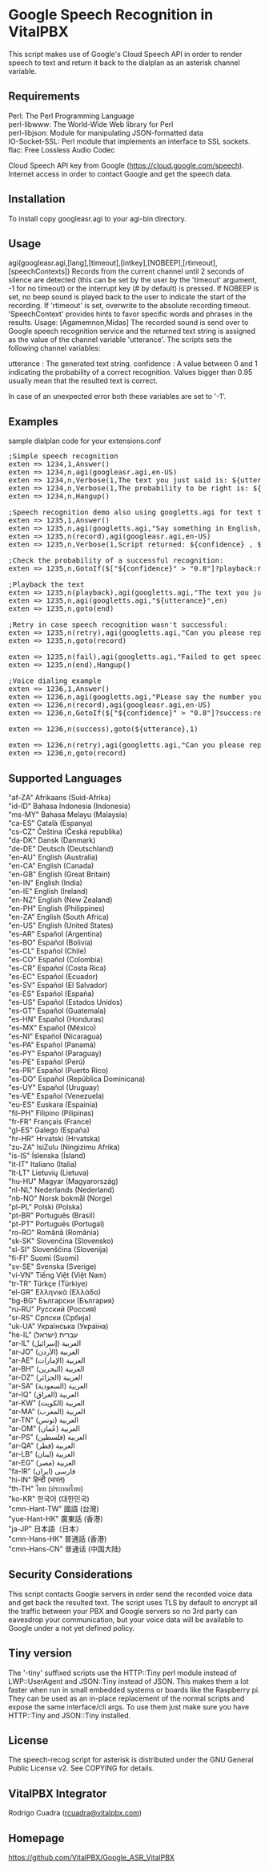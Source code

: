 Google Speech Recognition in VitalPBX
=====

This script makes use of Google's Cloud Speech API in order to render speech
to text and return it back to the dialplan as an asterisk channel variable.

## Requirements<br>
Perl:          The Perl Programming Language<br>
perl-libwww:   The World-Wide Web library for Perl<br>
perl-libjson:  Module for manipulating JSON-formatted data<br>
IO-Socket-SSL: Perl module that implements an interface to SSL sockets.<br>
flac:          Free Lossless Audio Codec<br>

Cloud Speech API key from Google (https://cloud.google.com/speech).
Internet access in order to contact Google and get the speech data.

## Installation<br>
To install copy googleasr.agi to your agi-bin directory.

## Usage<br>
agi(googleasr.agi,[lang],[timeout],[intkey],[NOBEEP],[rtimeout],[speechContexts])
Records from the current channel until 2 seconds of silence are detected
(this can be set by the user by the 'timeout' argument, -1 for no timeout) or the
interrupt key (# by default) is pressed. If NOBEEP is set, no beep sound is played
back to the user to indicate the start of the recording. If 'rtimeout' is set, 
overwrite to the absolute recording timeout. 'SpeechContext' provides hints to 
favor specific words and phrases in the results. Usage: [Agamemnon,Midas]
The recorded sound is send over to Google speech recognition service and the
returned text string is assigned as the value of the channel variable 'utterance'.
The scripts sets the following channel variables:

utterance  : The generated text string.
confidence : A value between 0 and 1 indicating the probability of a correct recognition.
             Values bigger than 0.95 usually mean that the resulted text is correct.

In case of an unexpected error both these variables are set to '-1'.

## Examples<br>
sample dialplan code for your extensions.conf

<pre>
;Simple speech recognition
exten => 1234,1,Answer()
exten => 1234,n,agi(googleasr.agi,en-US)
exten => 1234,n,Verbose(1,The text you just said is: ${utterance})
exten => 1234,n,Verbose(1,The probability to be right is: ${confidence})
exten => 1234,n,Hangup()

;Speech recognition demo also using googletts.agi for text to speech synthesis:
exten => 1235,1,Answer()
exten => 1235,n,agi(googletts.agi,"Say something in English, when done press the pound key.",en)
exten => 1235,n(record),agi(googleasr.agi,en-US)
exten => 1235,n,Verbose(1,Script returned: ${confidence} , ${utterance})

;Check the probability of a successful recognition:
exten => 1235,n,GotoIf($["${confidence}" > "0.8"]?playback:retry)

;Playback the text
exten => 1235,n(playback),agi(googletts.agi,"The text you just said was...",en)
exten => 1235,n,agi(googletts.agi,"${utterance}",en)
exten => 1235,n,goto(end)

;Retry in case speech recognition wasn't successful:
exten => 1235,n(retry),agi(googletts.agi,"Can you please repeat more clearly?",en)
exten => 1235,n,goto(record)

exten => 1235,n(fail),agi(googletts.agi,"Failed to get speech data.",en)
exten => 1235,n(end),Hangup()

;Voice dialing example
exten => 1236,1,Answer()
exten => 1236,n,agi(googletts.agi,"PLease say the number you want to dial.",en)
exten => 1236,n(record),agi(googleasr.agi,en-US)
exten => 1236,n,GotoIf($["${confidence}" > "0.8"]?success:retry)

exten => 1236,n(success),goto(${utterance},1)

exten => 1236,n(retry),agi(googletts.agi,"Can you please repeat?",en)
exten => 1236,n,goto(record)
</pre>

## Supported Languages
"af-ZA" Afrikaans (Suid-Afrika)<br>
"id-ID" Bahasa Indonesia (Indonesia)<br>
"ms-MY" Bahasa Melayu (Malaysia)<br>
"ca-ES" Català (Espanya)<br>
"cs-CZ" Čeština (Česká republika)<br>
"da-DK" Dansk (Danmark)<br>
"de-DE" Deutsch (Deutschland)<br>
"en-AU" English (Australia)<br>
"en-CA" English (Canada)<br>
"en-GB" English (Great Britain)<br>
"en-IN" English (India)<br>
"en-IE" English (Ireland)<br>
"en-NZ" English (New Zealand)<br>
"en-PH" English (Philippines)<br>
"en-ZA" English (South Africa)<br>
"en-US" English (United States)<br>
"es-AR" Español (Argentina)<br>
"es-BO" Español (Bolivia)<br>
"es-CL" Español (Chile)<br>
"es-CO" Español (Colombia)<br>
"es-CR" Español (Costa Rica)<br>
"es-EC" Español (Ecuador)<br>
"es-SV" Español (El Salvador)<br>
"es-ES" Español (España)<br>
"es-US" Español (Estados Unidos)<br>
"es-GT" Español (Guatemala)<br>
"es-HN" Español (Honduras)<br>
"es-MX" Español (México)<br>
"es-NI" Español (Nicaragua)<br>
"es-PA" Español (Panamá)<br>
"es-PY" Español (Paraguay)<br>
"es-PE" Español (Perú)<br>
"es-PR" Español (Puerto Rico)<br>
"es-DO" Español (República Dominicana)<br>
"es-UY" Español (Uruguay)<br>
"es-VE" Español (Venezuela)<br>
"eu-ES" Euskara (Espainia)<br>
"fil-PH" Filipino (Pilipinas)<br>
"fr-FR" Français (France)<br>
"gl-ES" Galego (España)<br>
"hr-HR" Hrvatski (Hrvatska)<br>
"zu-ZA" IsiZulu (Ningizimu Afrika)<br>
"is-IS" Íslenska (Ísland)<br>
"it-IT" Italiano (Italia)<br>
"lt-LT" Lietuvių (Lietuva)<br>
"hu-HU" Magyar (Magyarország)<br>
"nl-NL" Nederlands (Nederland)<br>
"nb-NO" Norsk bokmål (Norge)<br>
"pl-PL" Polski (Polska)<br>
"pt-BR" Português (Brasil)<br>
"pt-PT" Português (Portugal)<br>
"ro-RO" Română (România)<br>
"sk-SK" Slovenčina (Slovensko)<br>
"sl-SI" Slovenščina (Slovenija)<br>
"fi-FI" Suomi (Suomi)<br>
"sv-SE" Svenska (Sverige)<br>
"vi-VN" Tiếng Việt (Việt Nam)<br>
"tr-TR" Türkçe (Türkiye)<br>
"el-GR" Ελληνικά (Ελλάδα)<br>
"bg-BG" Български (България)<br>
"ru-RU" Русский (Россия)<br>
"sr-RS" Српски (Србија)<br>
"uk-UA" Українська (Україна)<br>
"he-IL" עברית (ישראל)<br>
"ar-IL" العربية (إسرائيل)<br>
"ar-JO" العربية (الأردن)<br>
"ar-AE" العربية (الإمارات)<br>
"ar-BH" العربية (البحرين)<br>
"ar-DZ" العربية (الجزائر)<br>
"ar-SA" العربية (السعودية)<br>
"ar-IQ" العربية (العراق)<br>
"ar-KW" العربية (الكويت)<br>
"ar-MA" العربية (المغرب)<br>
"ar-TN" العربية (تونس)<br>
"ar-OM" العربية (عُمان)<br>
"ar-PS" العربية (فلسطين)<br>
"ar-QA" العربية (قطر)<br>
"ar-LB" العربية (لبنان)<br>
"ar-EG" العربية (مصر)<br>
"fa-IR" فارسی (ایران)<br>
"hi-IN" हिन्दी (भारत)<br>
"th-TH" ไทย (ประเทศไทย)<br>
"ko-KR" 한국어 (대한민국)<br>
"cmn-Hant-TW" 國語 (台灣)<br>
"yue-Hant-HK" 廣東話 (香港)<br>
"ja-JP" 日本語（日本）<br>
"cmn-Hans-HK" 普通話 (香港)<br>
"cmn-Hans-CN" 普通话 (中国大陆)<br>

## Security Considerations<br>
This script contacts Google servers in order send the recorded voice data and get back
the resulted text. The script uses TLS by default to encrypt all the traffic between
your PBX and Google servers so no 3rd party can eavesdrop your communication, but your
voice data will be available to Google under a not yet defined policy.

## Tiny version<br>
The '-tiny' suffixed scripts use the HTTP::Tiny perl module instead of LWP::UserAgent and
JSON::Tiny instead of JSON. This makes them a lot faster when run in small embedded systems
or boards like the Raspberry pi. They can be used as an in-place replacement of the normal
scripts and expose the same interface/cli args. To use them just make sure
you have HTTP::Tiny and JSON::Tiny installed.

## License<br>
The speech-recog script for asterisk is distributed under the GNU General Public
License v2. See COPYING for details.

## VitalPBX Integrator<br>
Rodrigo Cuadra (rcuadra@vitalpbx.com)

## Homepage<br>
https://github.com/VitalPBX/Google_ASR_VitalPBX
